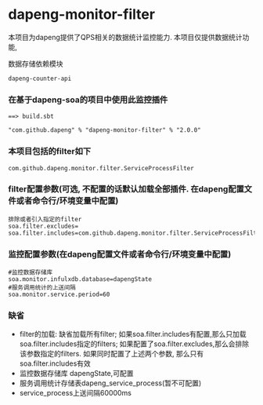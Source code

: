 # dapeng-monitor-filter
本项目为dapeng提供了QPS相关的数据统计监控能力.
本项目仅提供数据统计功能,

数据存储依赖模块
```sbtshell
dapeng-counter-api
```

### 在基于dapeng-soa的项目中使用此监控插件

```sbtshell
==> build.sbt

"com.github.dapeng" % "dapeng-monitor-filter" % "2.0.0"
```
### 本项目包括的filter如下
```$xslt
com.github.dapeng.monitor.filter.ServiceProcessFilter
```
### filter配置参数(可选, 不配置的话默认加载全部插件. 在dapeng配置文件或者命令行/环境变量中配置)
```$xslt
排除或者引入指定的filter
soa.filter.excludes=
soa.filter.includes=com.github.dapeng.monitor.filter.ServiceProcessFilter

```
### 监控配置参数(在dapeng配置文件或者命令行/环境变量中配置)
```$xslt
#监控数据存储库
soa.monitor.infulxdb.database=dapengState
#服务调用统计的上送间隔
soa.monitor.service.period=60
```
### 缺省
- filter的加载:
  缺省加载所有filter;
  如果soa.filter.includes有配置,那么只加载soa.filter.includes指定的filters;
  如果配置了soa.filter.excludes,那么会排除该参数指定的filters.
  如果同时配置了上述两个参数, 那么只有soa.filter.includes有效
- 监控数据存储库 dapengState,可配置
- 服务调用统计存储表dapeng_service_process(暂不可配置)
- service_process上送间隔60000ms